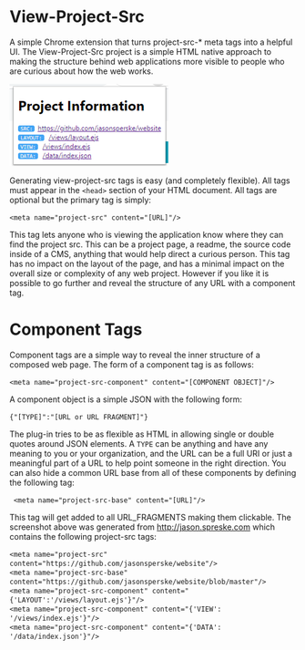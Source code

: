 # View-Project-Src
A simple Chrome extension that turns project-src-* meta tags into a helpful UI. The View-Project-Src project is a simple HTML native approach to making the structure behind web applications more visible to people who are curious about how the web works.

![Image of popup generated by extension](view-project-src.png)

Generating view-project-src tags is easy (and completely flexible).  All tags must appear in the `<head>` section of your HTML document.  All tags are optional but the primary tag is simply:

    <meta name="project-src" content="[URL]"/>

This tag lets anyone who is viewing the application know where they can find the project src.  This can be a project page, a readme, the source code inside of a CMS, anything that would help direct a curious person.  This tag has no impact on the layout of the page, and has a minimal impact on the overall size or complexity of any web project.  However if you like it is possible to go further and reveal the structure of any URL with a component tag.

Component Tags
==============

Component tags are a simple way to reveal the inner structure of a composed web page.  The form of a component tag is as follows:

    <meta name="project-src-component" content="[COMPONENT OBJECT]"/>

A component object is a simple JSON with the following form:

    {"[TYPE]":"[URL or URL FRAGMENT]"}

The plug-in tries to be as flexible as HTML in allowing single or double quotes around JSON elements.  A `TYPE` can be anything and have any meaning to you or your organization, and the URL can be a full URI or just a meaningful part of a URL to help point someone in the right direction.  You can also hide a common URL base from all of these components by defining the following tag:

     <meta name="project-src-base" content="[URL]"/>

This tag will get added to all URL_FRAGMENTS making them clickable.  The screenshot above was generated from http://jason.spreske.com which contains the following project-src tags:

    <meta name="project-src" content="https://github.com/jasonsperske/website"/>
    <meta name="project-src-base" content="https://github.com/jasonsperske/website/blob/master"/>
    <meta name="project-src-component" content="{'LAYOUT':'/views/layout.ejs'}"/>
    <meta name="project-src-component" content="{'VIEW': '/views/index.ejs'}"/>
    <meta name="project-src-component" content="{'DATA': '/data/index.json'}"/>
